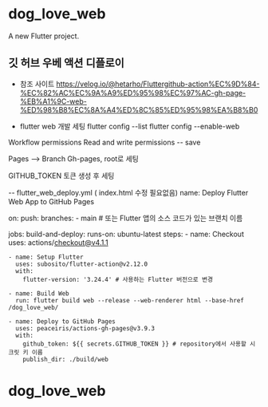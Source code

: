# dog_love_web

A new Flutter project.

## 깃 허브 우베 액션 디플로이 
- 참조 사이트 
https://velog.io/@hetarho/Fluttergithub-action%EC%9D%84-%EC%82%AC%EC%9A%A9%ED%95%98%EC%97%AC-gh-page-%EB%A1%9C-web-%ED%98%B8%EC%8A%A4%ED%8C%85%ED%95%98%EA%B8%B0


- flutter web 개발 세팅
flutter config --list
flutter config --enable-web       


Workflow permissions
Read and write permissions -- save 

Pages --> Branch 
Gh-pages, root로 세팅

GITHUB_TOKEN 토큰 생성 후 세팅

-- flutter_web_deploy.yml ( index.html 수정 필요없음)
name: Deploy Flutter Web App to GitHub Pages

on:
  push:
    branches:
      - main  # 또는 Flutter 앱의 소스 코드가 있는 브랜치 이름

jobs:
  build-and-deploy:
    runs-on: ubuntu-latest
    steps:
    - name: Checkout
      uses: actions/checkout@v4.1.1

    - name: Setup Flutter
      uses: subosito/flutter-action@v2.12.0
      with:
        flutter-version: '3.24.4' # 사용하는 Flutter 버전으로 변경

    - name: Build Web
      run: flutter build web --release --web-renderer html --base-href /dog_love_web/

    - name: Deploy to GitHub Pages
      uses: peaceiris/actions-gh-pages@v3.9.3
      with:
        github_token: ${{ secrets.GITHUB_TOKEN }} # repository에서 사용할 시크릿 키 이름
        publish_dir: ./build/web




# dog_love_web
